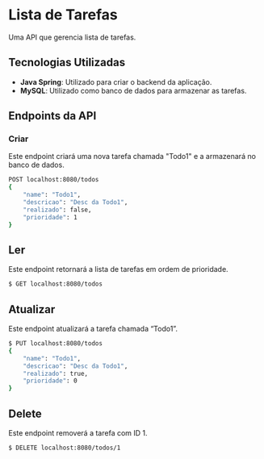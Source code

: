 # Lista de Tarefas
Uma API que gerencia lista de tarefas.

## Tecnologias Utilizadas
- **Java Spring**: Utilizado para criar o backend da aplicação.
- **MySQL**: Utilizado como banco de dados para armazenar as tarefas.

## Endpoints da API 
 
### Criar
Este endpoint criará uma nova tarefa chamada "Todo1" e a armazenará no banco de dados.
```bash
POST localhost:8080/todos
{
	"name": "Todo1",
	"descricao": "Desc da Todo1",
	"realizado": false,
	"prioridade": 1
}
```
## Ler 
Este endpoint retornará a lista de tarefas em ordem de prioridade.
```bash
$ GET localhost:8080/todos
```
## Atualizar 
Este endpoint atualizará a tarefa chamada “Todo1”.
```bash
$ PUT localhost:8080/todos
{
	"name": "Todo1",
	"descricao": "Desc da Todo1",
	"realizado": true,
	"prioridade": 0
}
```
## Delete
Este endpoint removerá a tarefa com ID 1.
```bash
$ DELETE localhost:8080/todos/1
```
